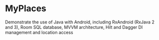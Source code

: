 # MyPlaces
Demonstrate the use of Java with Android, including RxAndroid (RxJava 2 and 3), Room SQL database, MVVM architecture, Hilt and Dagger DI management and location access
